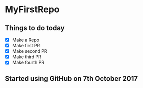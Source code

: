 # MyFirstRepo

## Things to do today

- [x] Make a Repo
- [x] Make first PR
- [x] Make second PR
- [x] Make third PR
- [x] Make fourth PR

## Started using GitHub on 7th October 2017



